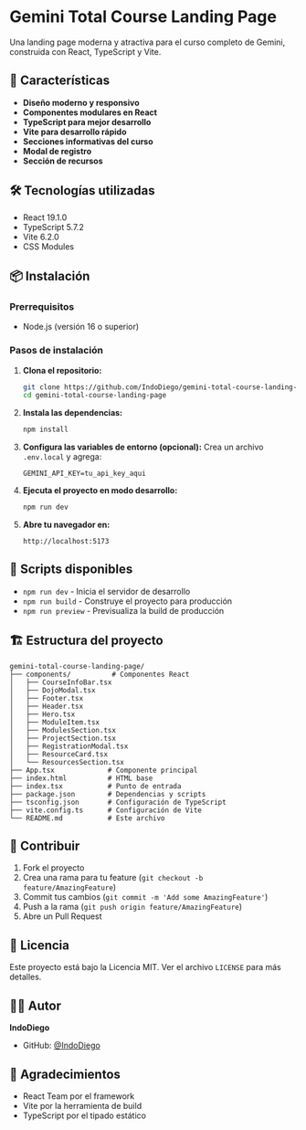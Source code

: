 # Gemini Total Course Landing Page

Una landing page moderna y atractiva para el curso completo de Gemini, construida con React, TypeScript y Vite.

## 🚀 Características

- **Diseño moderno y responsivo**
- **Componentes modulares en React**
- **TypeScript para mejor desarrollo**
- **Vite para desarrollo rápido**
- **Secciones informativas del curso**
- **Modal de registro**
- **Sección de recursos**

## 🛠️ Tecnologías utilizadas

- React 19.1.0
- TypeScript 5.7.2
- Vite 6.2.0
- CSS Modules

## 📦 Instalación

### Prerrequisitos
- Node.js (versión 16 o superior)

### Pasos de instalación

1. **Clona el repositorio:**
   ```bash
   git clone https://github.com/IndoDiego/gemini-total-course-landing-page.git
   cd gemini-total-course-landing-page
   ```

2. **Instala las dependencias:**
   ```bash
   npm install
   ```

3. **Configura las variables de entorno (opcional):**
   Crea un archivo `.env.local` y agrega:
   ```
   GEMINI_API_KEY=tu_api_key_aqui
   ```

4. **Ejecuta el proyecto en modo desarrollo:**
   ```bash
   npm run dev
   ```

5. **Abre tu navegador en:**
   ```
   http://localhost:5173
   ```

## 📜 Scripts disponibles

- `npm run dev` - Inicia el servidor de desarrollo
- `npm run build` - Construye el proyecto para producción
- `npm run preview` - Previsualiza la build de producción

## 🏗️ Estructura del proyecto

```
gemini-total-course-landing-page/
├── components/          # Componentes React
│   ├── CourseInfoBar.tsx
│   ├── DojoModal.tsx
│   ├── Footer.tsx
│   ├── Header.tsx
│   ├── Hero.tsx
│   ├── ModuleItem.tsx
│   ├── ModulesSection.tsx
│   ├── ProjectSection.tsx
│   ├── RegistrationModal.tsx
│   ├── ResourceCard.tsx
│   └── ResourcesSection.tsx
├── App.tsx             # Componente principal
├── index.html          # HTML base
├── index.tsx           # Punto de entrada
├── package.json        # Dependencias y scripts
├── tsconfig.json       # Configuración de TypeScript
├── vite.config.ts      # Configuración de Vite
└── README.md           # Este archivo
```

## 🤝 Contribuir

1. Fork el proyecto
2. Crea una rama para tu feature (`git checkout -b feature/AmazingFeature`)
3. Commit tus cambios (`git commit -m 'Add some AmazingFeature'`)
4. Push a la rama (`git push origin feature/AmazingFeature`)
5. Abre un Pull Request

## 📄 Licencia

Este proyecto está bajo la Licencia MIT. Ver el archivo `LICENSE` para más detalles.

## 👨‍💻 Autor

**IndoDiego**
- GitHub: [@IndoDiego](https://github.com/IndoDiego)

## 🙏 Agradecimientos

- React Team por el framework
- Vite por la herramienta de build
- TypeScript por el tipado estático

